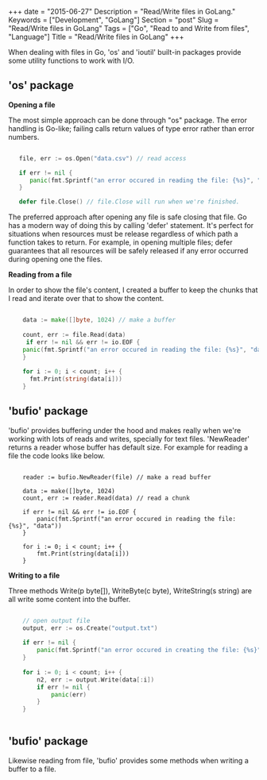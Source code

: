 +++
date = "2015-06-27"
Description = "Read/Write files in GoLang."
Keywords = ["Development", "GoLang"]
Section = "post"
Slug = "Read/Write files in GoLang"
Tags = ["Go", "Read to and Write from files", "Language"]
Title = "Read/Write files in GoLang"
+++

When dealing with files in Go, 'os' and 'ioutil' built-in packages provide  some utility functions to work with I/O. <!--more-->

'os' package
------------------------------------

**Opening a file**

The most simple approach can be done through "os" package. The error handling is Go-like; failing calls return values of type error rather than error numbers.


```go

   file, err := os.Open("data.csv") // read access

   if err != nil {
      panic(fmt.Sprintf("an error occured in reading the file: {%s}", "data"))
   }

   defer file.Close() // file.Close will run when we're finished.

```
The preferred approach after opening any file is safe closing that file. Go has a modern way of doing this by calling 'defer' statement. It's perfect for situations when resources must be release regardless of which path a function takes to return. For example, in opening multiple files; defer guarantees that  all resources will be safely released if any error occurred during opening one the files.

**Reading from a file**
   
In order to show the file's content, I created a buffer to keep the chunks that I read and iterate over that to show the content.


``` go

	data := make([]byte, 1024) // make a buffer 
	
	count, err := file.Read(data)
	 if err != nil && err != io.EOF {
	panic(fmt.Sprintf("an error occured in reading the file: {%s}", "data"))
	}
	
	for i := 0; i < count; i++ {
	  fmt.Print(string(data[i]))
	}

```

'bufio' package 
------------------------------------

'bufio' provides buffering under the hood and makes really when we're working with lots of reads and writes, specially for text files.
'NewReader' returns a reader whose buffer has default size. For example for reading a file the code looks like below.

``` golang

	reader := bufio.NewReader(file) // make a read buffer
	
	data := make([]byte, 1024)
	count, err := reader.Read(data) // read a chunk
	
	if err != nil && err != io.EOF {
		panic(fmt.Sprintf("an error occured in reading the file: {%s}", "data"))
	}
	
	for i := 0; i < count; i++ {
		fmt.Print(string(data[i]))
	}

```
 
**Writing to a file**
   
Three methods Write(p byte[]), WriteByte(c byte), WriteString(s string) are all write some content into the buffer.

```Go

	// open output file
	output, err := os.Create("output.txt")
	
	if err != nil {
		panic(fmt.Sprintf("an error occured in creating the file: {%s}", "output"))
	}
	
	for i := 0; i < count; i++ {
		n2, err := output.Write(data[:i])
		if err != nil {
			panic(err)
		}
	}
    
```

'bufio' package 
------------------------------------
Likewise reading from file, 'bufio' provides some methods when writing a buffer to a file.
    
